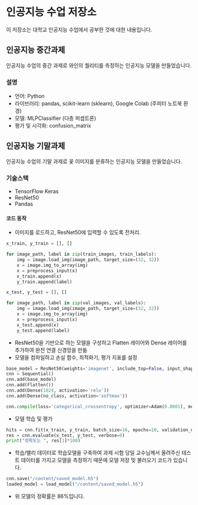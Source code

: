 # 인공지능 수업 저장소

이 저장소는 대학교 인공지능 수업에서 공부한 것에 대한 내용입니다.

## 인공지능 중간과제
인공지능 수업의 중간 과제로 와인의 퀄리티를 측정하는 인공지능 모델을 만들었습니다.

### 설명
- 언어: Python
- 라이브러리: pandas, scikit-learn (sklearn), Google Colab (주피터 노트북 환경)
- 모델: MLPClassifier (다층 퍼셉트론)
- 평가 및 시각화: confusion_matrix

## 인공지능 기말과제
인공지능 수업의 기말 과제로 꽃 이미지를 분류하는 인공지능 모델을 만들었습니다.

### 기술스택
- TensorFlow Keras
- ResNet50
- Pandas

#### 코드 동작

- 이미지를 로드하고, ResNet50에 입력할 수 있도록 전처리.
```python
x_train, y_train = [], []

for image_path, label in zip(train_images, train_labels):
    img = image.load_img(image_path, target_size=(32, 32))
    x = image.img_to_array(img)
    x = preprocess_input(x)
    x_train.append(x)
    y_train.append(label)

x_test, y_test = [], []

for image_path, label in zip(val_images, val_labels):
    img = image.load_img(image_path, target_size=(32, 32))
    x = image.img_to_array(img)
    x = preprocess_input(x)
    x_test.append(x)
    y_test.append(label)
```


- ResNet50을 기반으로 하는 모델을 구성하고 Flatten 레이어와 Dense 레이어를 추가하여 완전 연결 신경망을 만듦
- 모델을 컴파일하고 손실 함수, 최적화기, 평가 지표를 설정
```python
base_model = ResNet50(weights='imagenet', include_top=False, input_shape=(32, 32, 3))
cnn = Sequential()
cnn.add(base_model)
cnn.add(Flatten())
cnn.add(Dense(1024, activation='relu'))
cnn.add(Dense(no_class, activation='softmax'))

cnn.compile(loss='categorical_crossentropy', optimizer=Adam(0.0001), metrics=['accuracy'])
```


- 모델 학습 및 평가
```python
hits = cnn.fit(x_train, y_train, batch_size=16, epochs=10, validation_data=(x_test, y_test), verbose=1)
res = cnn.evaluate(x_test, y_test, verbose=0)
print("정확도는 ", res[1]*100)
```


-  학습/밸리 데이터로 학습모델을 구축하여 과제 시험 당일 교수님께서 올려주신 테스트 데이터를 가지고 모델을 측정하기 때문에 모델 저장 밎 불러오기 코드가 있습니다.
```python
cnn.save("/content/saved_model.h5")
loaded_model = load_model("/content/saved_model.h5")
```

- 위 모델의 정확률은 86%입니다.
